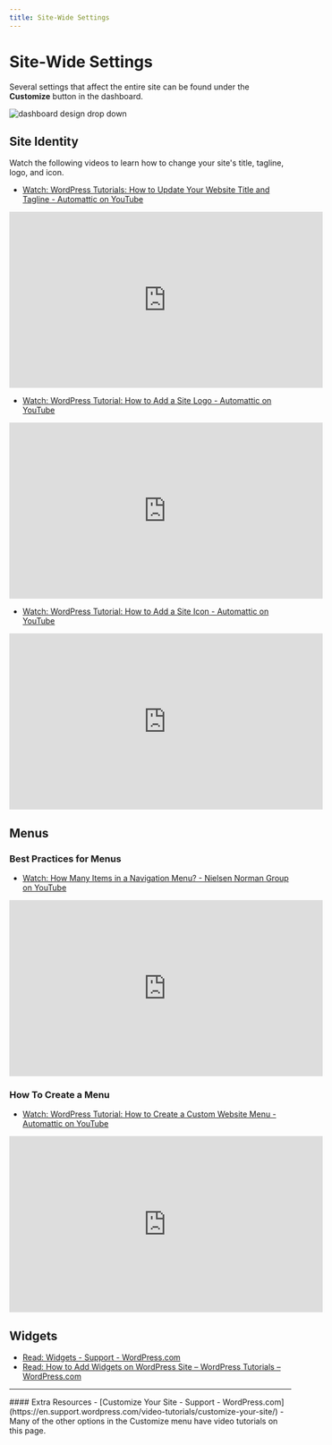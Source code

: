 ```yaml
---
title: Site-Wide Settings
---
```


# Site-Wide Settings
Several settings that affect the entire site can be found under the **Customize** button in the dashboard.

<img src="{{site.baseurl}}/img/wordpress/dashboard-design-dropdown.png" alt="dashboard design drop down">

## Site Identity
Watch the following videos to learn how to change your site's title, tagline, logo, and icon.

- [Watch: WordPress Tutorials: How to Update Your Website Title and Tagline - Automattic on YouTube](https://youtu.be/vucZ1uZ2NPo)

<iframe width="560" height="315" src="https://www.youtube.com/embed/vucZ1uZ2NPo" frameborder="0" allow="accelerometer; autoplay; encrypted-media; gyroscope; picture-in-picture" allowfullscreen></iframe>

- [Watch: WordPress Tutorial: How to Add a Site Logo - Automattic on YouTube](https://youtu.be/0YCZ22k4SfQ)

<iframe width="560" height="315" src="https://www.youtube.com/embed/0YCZ22k4SfQ" frameborder="0" allow="accelerometer; autoplay; encrypted-media; gyroscope; picture-in-picture" allowfullscreen></iframe>

- [Watch: WordPress Tutorial: How to Add a Site Icon - Automattic on YouTube](https://youtu.be/bjxKGxW0MRA)

<iframe width="560" height="315" src="https://www.youtube.com/embed/bjxKGxW0MRA" frameborder="0" allow="accelerometer; autoplay; encrypted-media; gyroscope; picture-in-picture" allowfullscreen></iframe>

## Menus

### Best Practices for Menus
- [Watch: How Many Items in a Navigation Menu? - Nielsen Norman Group on YouTube](https://youtu.be/zJLQdMmYWFQ)

<iframe width="560" height="315" src="https://www.youtube.com/embed/zJLQdMmYWFQ" frameborder="0" allow="accelerometer; autoplay; encrypted-media; gyroscope; picture-in-picture" allowfullscreen></iframe>

### How To Create a Menu
- [Watch: WordPress Tutorial: How to Create a Custom Website Menu - Automattic on YouTube](https://youtu.be/CY20IAtl2Ac)

<iframe width="560" height="315" src="https://www.youtube.com/embed/CY20IAtl2Ac" frameborder="0" allow="accelerometer; autoplay; encrypted-media; gyroscope; picture-in-picture" allowfullscreen></iframe>

## Widgets
- [Read: Widgets - Support - WordPress.com](https://en.support.wordpress.com/widgets/)
- [Read: How to Add Widgets on WordPress Site – WordPress Tutorials – WordPress.com](https://wordpress.com/learn/get-flashy/)

<hr>
#### Extra Resources
- [Customize Your Site - Support - WordPress.com](https://en.support.wordpress.com/video-tutorials/customize-your-site/)
    - Many of the other options in the Customize menu have video tutorials on this page.
